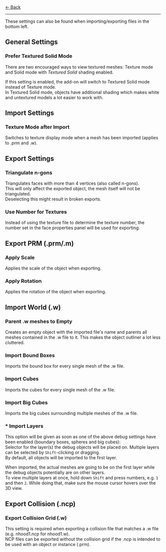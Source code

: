 
[$\leftarrow$ Back](../index.html)

---

These settings can also be found when importing/exporting files in the bottom left.

## General Settings

### Prefer Textured Solid Mode

There are two encouraged ways to view textured meshes: Texture mode and Solid mode with _Textured Solid_ shading enabled.

If this setting is enabled, the add-on will switch to Textured Solid mode instead of Texture mode.  
In Textured Solid mode, objects have additional shading which makes white and untextured models a lot easier to work with.

## Import Settings

### Texture Mode after Import

Switches to texture display mode when a mesh has been imported (applies to .prm
and .w).

## Export Settings

### Triangulate n-gons

Triangulates faces with more than 4 vertices (also called n-gons).  
This will only affect the exported object, the mesh itself will not be
triangulated.  
Deselecting this might result in broken exports.

### Use Number for Textures

Instead of using the texture file to determine the texture number, the number
set in the face properties panel will be used for exporting.

## Export PRM (.prm/.m)

### Apply Scale

Applies the scale of the object when exporting.

### Apply Rotation

Applies the rotation of the object when exporting.

## Import World (.w)

### Parent .w meshes to Empty

Creates an empty object with the imported file's name and parents all meshes
contained in the .w file to it. This makes the object outliner a lot less
cluttered.

### Import Bound Boxes

Imports the bound box for every single mesh of the .w file.

### Import Cubes

Imports the cubes for every single mesh of the .w file.

### Import Big Cubes

Imports the big cubes surrounding multiple meshes of the .w file.  

### \* Import Layers

This option will be given as soon as one of the above debug settings have been
enabled (boundary boxes, spheres and big cubes):  
Selector for the layer(s) the debug objects will be placed on. Multiple layers
can be selected by `Shift`-clicking or dragging.  
By default, all objects will be imported to the first layer.

When imported, the actual meshes are going to be on the first layer while the
debug objects potentially are on other layers.  
To view multiple layers at once, hold down `Shift` and press numbers, e.g.
`1` and then `2`. While doing that, make sure the mouse cursor hovers over the 3D view.

## Export Collision (.ncp)

### Export Collision Grid (.w)

This setting is required when exporting a collision file that matches a .w file (e.g. nhood1.ncp for nhood1.w).  
NCP files can be exported without the collision grid if the .ncp is intended to be used with an object or instance (.prm).
